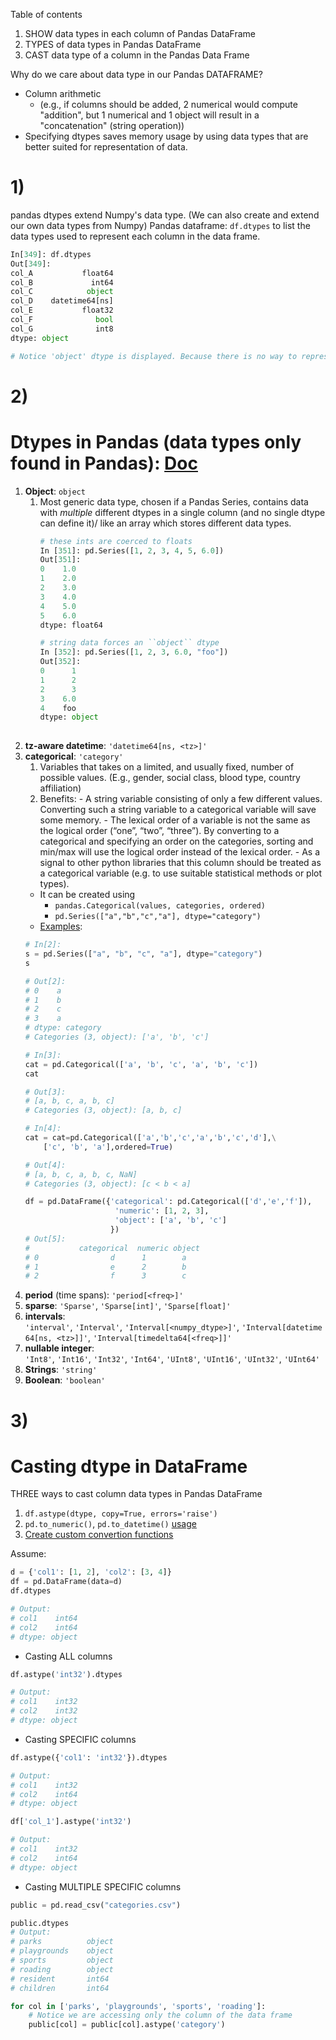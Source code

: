 
Table of contents
1. SHOW data types in each column of Pandas DataFrame
2. TYPES of data types in Pandas DataFrame 
3. CAST data type of a column in the Pandas Data Frame

Why do we care about data type in our Pandas DATAFRAME?
- Column arithmetic 
	- (e.g., if columns should be added, 2 numerical would compute "addition", but 1 numerical and 1 object will result in a "concatenation" (string operation))
- Specifying dtypes saves memory usage by using data types that are better suited for representation of data.

# 1)
pandas dtypes extend Numpy's data type. (We can also create and extend our own data types from Numpy)
Pandas dataframe: `df.dtypes` to list the data types used to represent each column in the data frame.
```python
In[349]: df.dtypes
Out[349]: 
col_A           float64
col_B             int64
col_C            object
col_D    datetime64[ns]
col_E           float32
col_F              bool
col_G              int8
dtype: object

# Notice 'object' dtype is displayed. Because there is no way to represent float64, int64, object, datetime64[ns], float32, bool, int8, but as strings (object)
```

# 2)
# Dtypes in Pandas (data types only found in Pandas): [Doc](https://pandas.pydata.org/pandas-docs/stable/user_guide/basics.html?highlight=basics#dtypes)
1. **Object**: `object`
	1. Most generic data type, chosen if a Pandas Series, contains data with *multiple*  different dtypes in a single column (and no single dtype can define it)/ like an array which stores different data types.
		```python
		# these ints are coerced to floats
		In [351]: pd.Series([1, 2, 3, 4, 5, 6.0])
		Out[351]: 
		0    1.0
		1    2.0
		2    3.0
		3    4.0
		4    5.0
		5    6.0
		dtype: float64
		
		# string data forces an ``object`` dtype
		In [352]: pd.Series([1, 2, 3, 6.0, "foo"])
		Out[352]: 
		0      1
		1      2
		2      3
		3    6.0
		4    foo
		dtype: object
		 
		```
2. **tz-aware datetime**: `'datetime64[ns, <tz>]'`
3. **categorical**: ``'category'``
	1. Variables that takes on a limited, and usually fixed, number of possible values. (E.g., gender, social class, blood type, country affiliation)
	2.   Benefits:
		- A string variable consisting of only a few different values. Converting such a string variable to a categorical variable will save some memory.
		- The lexical order of a variable is not the same as the logical order (“one”, “two”, “three”). By converting to a categorical and specifying an order on the categories, sorting and min/max will use the logical order instead of the lexical order.
		- As a signal to other python libraries that this column should be treated as a categorical variable (e.g. to use suitable statistical methods or plot types). 
	- It can be created using
		- `pandas.Categorical(values, categories, ordered)`
		- `pd.Series(["a","b","c","a"], dtype="category")`
	- [Examples](https://www.tutorialspoint.com/python_pandas/python_pandas_categorical_data.htm): 
	```python
	# In[2]: 
	s = pd.Series(["a", "b", "c", "a"], dtype="category")
	s
	
	# Out[2]: 
	# 0    a
	# 1    b
	# 2    c
	# 3    a
	# dtype: category
	# Categories (3, object): ['a', 'b', 'c']
	
	# In[3]:
	cat = pd.Categorical(['a', 'b', 'c', 'a', 'b', 'c'])
	cat
	
	# Out[3]:
	# [a, b, c, a, b, c]
	# Categories (3, object): [a, b, c]

	# In[4]:
	cat = cat=pd.Categorical(['a','b','c','a','b','c','d'],\
		['c', 'b', 'a'],ordered=True)

	# Out[4]:
	# [a, b, c, a, b, c, NaN]
	# Categories (3, object): [c < b < a]

	df = pd.DataFrame({'categorical': pd.Categorical(['d','e','f']),
	                    'numeric': [1, 2, 3],
	                    'object': ['a', 'b', 'c']
	                   })
	# Out[5]:
	#  	        categorical  numeric object
	# 0                d      1        a
	# 1                e      2        b
	# 2                f      3        c
	```
4. **period** (time spans): `'period[<freq>]'`
5. **sparse**: `'Sparse'`, `'Sparse[int]'`, `'Sparse[float]'`
6. **intervals**: `'interval'`, `'Interval'`, `'Interval[<numpy_dtype>]'`, `'Interval[datetime64[ns, <tz>]]'`, `'Interval[timedelta64[<freq>]]'` 
7. **nullable integer**: `'Int8'`, `'Int16'`, `'Int32'`, `'Int64'`, `'UInt8'`, `'UInt16'`, `'UInt32'`, `'UInt64'`
8. **Strings**: `'string'`
9. **Boolean**: `'boolean'`


# 3)
# Casting dtype in DataFrame

THREE ways to cast column data types in Pandas DataFrame
1. `df.astype(dtype, copy=True, errors='raise')`
2. `pd.to_numeric()`, `pd.to_datetime()` [usage](https://pbpython.com/pandas_dtypes.html)
3. [Create custom convertion functions](https://pbpython.com/pandas_dtypes.html)


Assume:
```python
d = {'col1': [1, 2], 'col2': [3, 4]}
df = pd.DataFrame(data=d)
df.dtypes

# Output:
# col1    int64
# col2    int64
# dtype: object
```
- Casting ALL columns
```python
df.astype('int32').dtypes

# Output: 
# col1    int32
# col2    int32
# dtype: object
```
- Casting SPECIFIC columns
```python
df.astype({'col1': 'int32'}).dtypes

# Output: 
# col1    int32
# col2    int64
# dtype: object

df['col_1'].astype('int32')

# Output: 
# col1    int32
# col2    int64
# dtype: object

```

- Casting MULTIPLE SPECIFIC columns
```python
public = pd.read_csv("categories.csv")

public.dtypes
# Output: 
# parks          object
# playgrounds    object
# sports         object
# roading        object               
# resident       int64
# children       int64

for col in ['parks', 'playgrounds', 'sports', 'roading']:
	# Notice we are accessing only the column of the data frame
    public[col] = public[col].astype('category')
    
```




